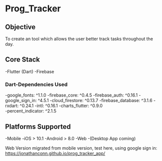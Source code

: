 # Prog_Tracker

## Objective
To create an tool which allows the user better track tasks throughout the day.

## Core Stack
  -Flutter (Dart)
  -Firebase

### Dart-Dependencies Used 
  -google_fonts: ^1.1.0
  -firebase_core: ^0.4.5
  -firebase_auth: ^0.16.1
  -google_sign_in: ^4.5.1
  -cloud_firestore: ^0.13.7
  -firebase_database: ^3.1.6
  -rxdart: ^0.24.1
  -intl: ^0.16.1
  -charts_flutter: ^0.9.0  
  -percent_indicator: ^2.1.5
  

## Platforms Supported
  -Mobile
    -iOS > 10.1
    -Android > 8.0
  -Web
  -(Desktop App coming)


Web Version migrated from mobile version, 
test here, using google sign in:
https://jonathanconn.github.io/prog_tracker_app/
